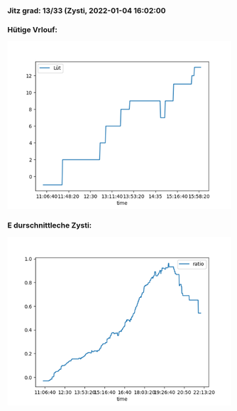 ### Jitz grad: 13/33 (Zysti, 2022-01-04 16:02:00

### Hütige Vrlouf:
![Graph](Today.png)

### E durschnittleche Zysti:
![Graph](Zysti.png)